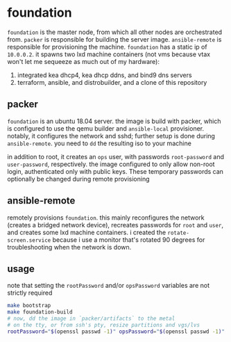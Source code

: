 # foundation

`foundation` is the master node, from which all other nodes are orchestrated from. `packer` is responsible for building the server image. `ansible-remote` is responsible for provisioning the machine. `foundation` has a static ip of `10.0.0.2`. it spawns two lxd machine containers (not vms because vtax won't let me sequeeze as much out of my hardware):

1. integrated kea dhcp4, kea dhcp ddns, and bind9 dns servers
2. terraform, ansible, and distrobuilder, and a clone of this repository

## packer

`foundation` is an ubuntu 18.04 server. the image is build with packer, which is configured to use the qemu builder and `ansible-local` provisioner. notably, it configures the network and sshd; further setup is done during `ansible-remote`. you need to `dd` the resulting iso to your machine

in addition to root, it creates an `ops` user, with passwords `root-password` and `user-password`, respectively. the image configured to only allow non-root login, authenticated only with public keys. These temporary passwords can optionally be changed during remote provisioning

## ansible-remote

remotely provisions `foundation`. this mainly reconfigures the network (creates a bridged network device), recreates passwords for `root` and `user`, and creates some lxd machine containers. i created the `rotate-screen.service` because i use a monitor that's rotated 90 degrees for troubleshooting when the network is down.

## usage

note that setting the `rootPassword` and/or `opsPassword` variables are not strictly required

```sh
make bootstrap
make foundation-build
# now, dd the image in `packer/artifacts` to the metal
# on the tty, or from ssh's pty, resize partitions and vgs/lvs
rootPassword="$(openssl passwd -1)" opsPassword="$(openssl passwd -1)" make foundation-provision
```
